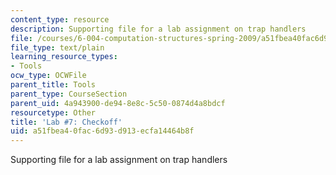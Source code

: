 ```yaml
---
content_type: resource
description: Supporting file for a lab assignment on trap handlers
file: /courses/6-004-computation-structures-spring-2009/a51fbea40fac6d93d913ecfa14464b8f_lab7checkoff.uasm
file_type: text/plain
learning_resource_types:
- Tools
ocw_type: OCWFile
parent_title: Tools
parent_type: CourseSection
parent_uid: 4a943900-de94-8e8c-5c50-0874d4a8bdcf
resourcetype: Other
title: 'Lab #7: Checkoff'
uid: a51fbea4-0fac-6d93-d913-ecfa14464b8f
---
```

Supporting file for a lab assignment on trap handlers

